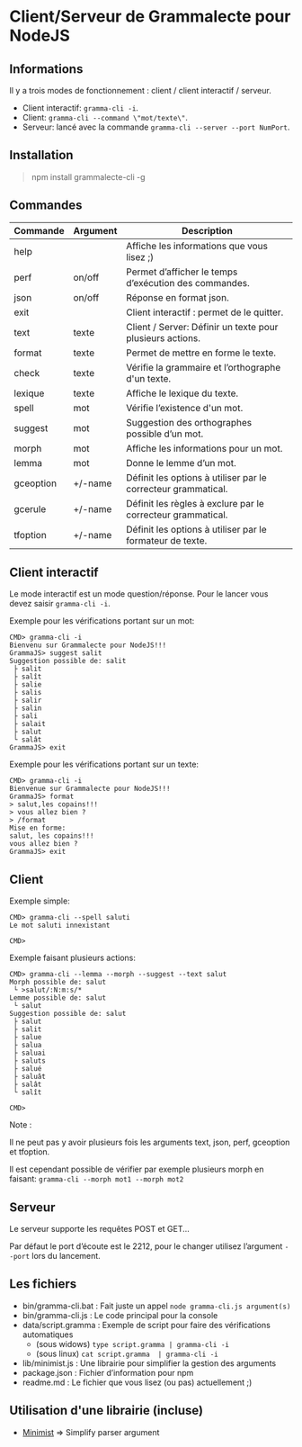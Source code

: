 # Client/Serveur de Grammalecte pour NodeJS

## Informations

Il y a trois modes de fonctionnement : client / client interactif / serveur.

* Client interactif: `gramma-cli -i`.
* Client: `gramma-cli --command \"mot/texte\"`.
* Serveur: lancé avec la commande `gramma-cli --server --port NumPort`.

## Installation

> npm install grammalecte-cli -g

## Commandes

| Commande  | Argument | Description                                                   |
| --------- | -------- | ------------------------------------------------------------- |
| help      |          | Affiche les informations que vous lisez ;)                    |
| perf      | on/off   | Permet d’afficher le temps d’exécution des commandes.         |
| json      | on/off   | Réponse en format json.                                       |
| exit      |          | Client interactif : permet de le quitter.                     |
| text      | texte    | Client / Server: Définir un texte pour plusieurs actions.     |
| format    | texte    | Permet de mettre en forme le texte.                           |
| check     | texte    | Vérifie la grammaire et l’orthographe d'un texte.             |
| lexique   | texte    | Affiche le lexique du texte.                                  |
| spell     | mot      | Vérifie l’existence d'un mot.                                 |
| suggest   | mot      | Suggestion des orthographes possible d’un mot.                |
| morph     | mot      | Affiche les informations pour un mot.                         |
| lemma     | mot      | Donne le lemme d’un mot.                                      |
| gceoption | +/-name  | Définit les options à utiliser par le correcteur grammatical. |
| gcerule   | +/-name  | Définit les règles à exclure par le correcteur grammatical. |
| tfoption  | +/-name  | Définit les options à utiliser par le formateur de texte.     |

## Client interactif

Le mode interactif est un mode question/réponse. Pour le lancer vous devez saisir `gramma-cli -i`.

Exemple pour les vérifications portant sur un mot:

```
CMD> gramma-cli -i
Bienvenu sur Grammalecte pour NodeJS!!!
GrammaJS> suggest salit
Suggestion possible de: salit
 ├ salit
 ├ salît
 ├ salie
 ├ salis
 ├ salir
 ├ salin
 ├ sali
 ├ salait
 ├ salut
 └ salât
GrammaJS> exit
```

Exemple pour les vérifications portant sur un texte:

```
CMD> gramma-cli -i
Bienvenue sur Grammalecte pour NodeJS!!!
GrammaJS> format
> salut,les copains!!!
> vous allez bien ?
> /format
Mise en forme:
salut, les copains!!!
vous allez bien ?
GrammaJS> exit
```

## Client

Exemple simple:

```
CMD> gramma-cli --spell saluti
Le mot saluti innexistant

CMD>
```

Exemple faisant plusieurs actions:

```
CMD> gramma-cli --lemma --morph --suggest --text salut
Morph possible de: salut
 └ >salut/:N:m:s/*
Lemme possible de: salut
 └ salut
Suggestion possible de: salut
 ├ salut
 ├ salit
 ├ salue
 ├ salua
 ├ saluai
 ├ saluts
 ├ salué
 ├ saluât
 ├ salât
 └ salît

CMD>
```

Note :

Il ne peut pas y avoir plusieurs fois les arguments text, json, perf, gceoption et tfoption.

Il est cependant possible de vérifier par exemple plusieurs morph en faisant: `gramma-cli --morph mot1 --morph mot2`

## Serveur

Le serveur supporte les requêtes POST et GET...

Par défaut le port d’écoute est le 2212, pour le changer utilisez l’argument `--port` lors du lancement.

## Les fichiers

* bin/gramma-cli.bat  : Fait juste un appel `node gramma-cli.js argument(s)`
* bin/gramma-cli.js   : Le code principal pour la console
* data/script.gramma  : Exemple de script pour faire des vérifications automatiques
  * (sous widows) `type script.gramma | gramma-cli -i`
  * (sous linux)  `cat script.gramma  | gramma-cli -i`
* lib/minimist.js     : Une librairie pour simplifier la gestion des arguments
* package.json        : Fichier d’information pour npm
* readme.md           : Le fichier que vous lisez (ou pas) actuellement ;)

## Utilisation d'une librairie (incluse)

* [Minimist](https://github.com/substack/minimist) => Simplify parser argument